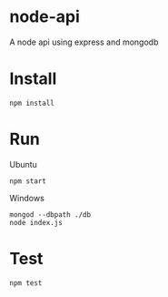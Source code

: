 # node-api
A node api using express and mongodb

Install
============
	npm install

Run
============
Ubuntu

	npm start

Windows

	mongod --dbpath ./db
	node index.js

Test
============
	npm test